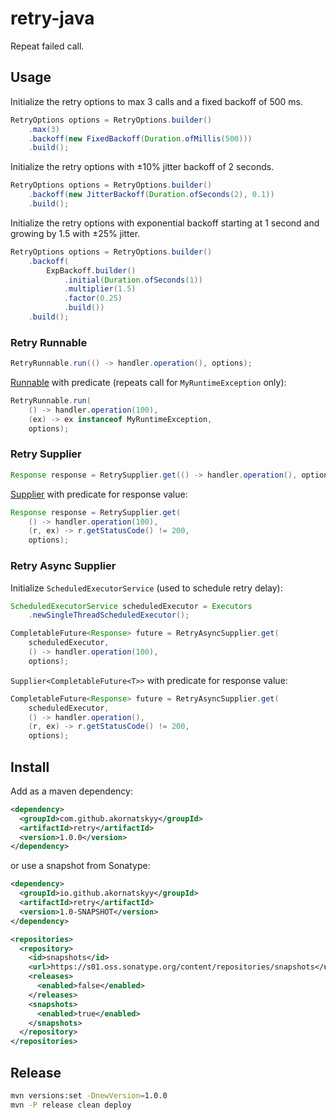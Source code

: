 # retry-java

Repeat failed call.

## Usage

Initialize the retry options to max 3 calls and a fixed backoff of 500 ms.

```java
RetryOptions options = RetryOptions.builder()
    .max(3)
    .backoff(new FixedBackoff(Duration.ofMillis(500)))
    .build();
```

Initialize the retry options with ±10% jitter backoff of 2 seconds.

```java
RetryOptions options = RetryOptions.builder()
    .backoff(new JitterBackoff(Duration.ofSeconds(2), 0.1))
    .build();
```

Initialize the retry options with exponential backoff starting at 1 second and
growing by 1.5 with ±25% jitter.

```java
RetryOptions options = RetryOptions.builder()
    .backoff(
        ExpBackoff.builder()
            .initial(Duration.ofSeconds(1))
            .multiplier(1.5)
            .factor(0.25)
            .build())
    .build();
```

### Retry Runnable

```java
RetryRunnable.run(() -> handler.operation(), options);
```

[Runnable](https://docs.oracle.com/javase/7/docs/api/java/lang/Runnable.html) 
with predicate (repeats call for `MyRuntimeException` only):

```java
RetryRunnable.run(
    () -> handler.operation(100),
    (ex) -> ex instanceof MyRuntimeException,
    options);
```

### Retry Supplier

```java
Response response = RetrySupplier.get(() -> handler.operation(), options);
```

[Supplier](https://docs.oracle.com/javase/8/docs/api/java/util/function/Supplier.html)
with predicate for response value:

```java
Response response = RetrySupplier.get(
    () -> handler.operation(100),
    (r, ex) -> r.getStatusCode() != 200,
    options);
```

### Retry Async Supplier

Initialize `ScheduledExecutorService` (used to schedule retry delay):

```java
ScheduledExecutorService scheduledExecutor = Executors
    .newSingleThreadScheduledExecutor();
```

```java
CompletableFuture<Response> future = RetryAsyncSupplier.get(
    scheduledExecutor,
    () -> handler.operation(100),
    options);
```

`Supplier<CompletableFuture<T>>` with predicate for response value:

```java
CompletableFuture<Response> future = RetryAsyncSupplier.get(
    scheduledExecutor,
    () -> handler.operation(),
    (r, ex) -> r.getStatusCode() != 200,
    options);
```

## Install

Add as a maven dependency:

```xml
<dependency>
  <groupId>com.github.akornatskyy</groupId>
  <artifactId>retry</artifactId>
  <version>1.0.0</version>
</dependency>
```

or use a snapshot from Sonatype:

```xml
<dependency>
  <groupId>io.github.akornatskyy</groupId>
  <artifactId>retry</artifactId>
  <version>1.0-SNAPSHOT</version>
</dependency>
```

```xml
<repositories>
  <repository>
    <id>snapshots</id>
    <url>https://s01.oss.sonatype.org/content/repositories/snapshots</url>
    <releases>
      <enabled>false</enabled>
    </releases>
    <snapshots>
      <enabled>true</enabled>
    </snapshots>
  </repository>
</repositories>
```

## Release

```sh
mvn versions:set -DnewVersion=1.0.0
mvn -P release clean deploy
```